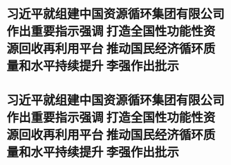 # 习近平就组建中国资源循环集团有限公司作出重要指示强调 打造全国性功能性资源回收再利用平台 推动国民经济循环质量和水平持续提升 李强作出批示

# 习近平就组建中国资源循环集团有限公司作出重要指示强调 打造全国性功能性资源回收再利用平台 推动国民经济循环质量和水平持续提升 李强作出批示

